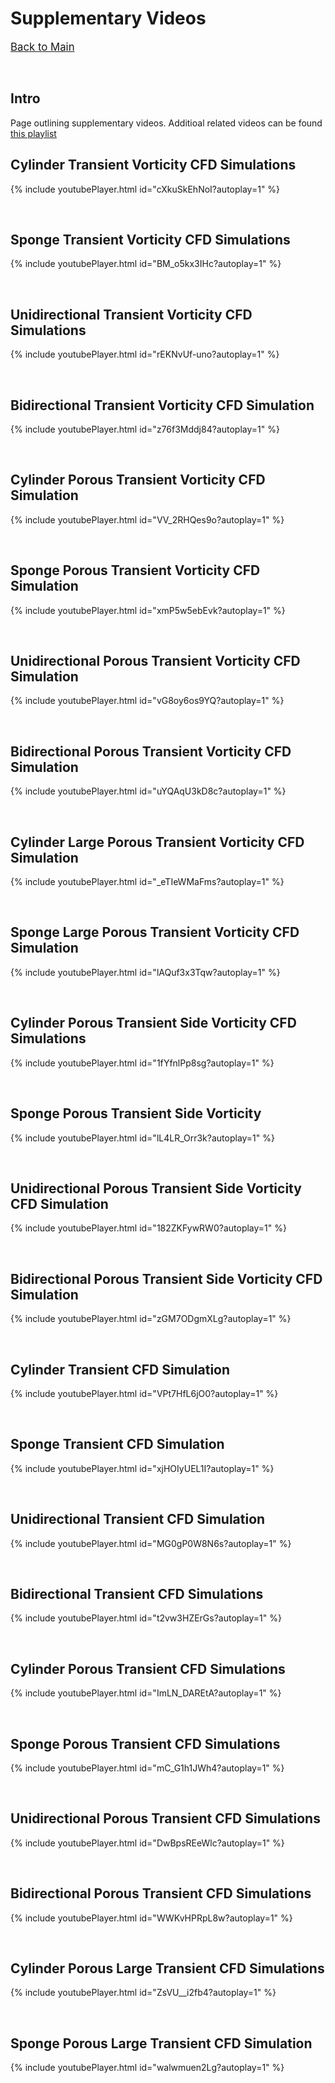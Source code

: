 # Supplementary Videos

<span style="font-size:larger;">[Back to Main](./)</span>

<p>&nbsp;</p>

## Intro

Page outlining supplementary videos. Additioal related videos can be found [this playlist](http://fer.me/sponge-videos)

## Cylinder Transient Vorticity CFD Simulations

{% include youtubePlayer.html id="cXkuSkEhNoI?autoplay=1" %}

<p>&nbsp;</p>


## Sponge Transient Vorticity CFD Simulations

{% include youtubePlayer.html id="BM_o5kx3IHc?autoplay=1" %}

<p>&nbsp;</p>

## Unidirectional Transient Vorticity CFD Simulations

{% include youtubePlayer.html id="rEKNvUf-uno?autoplay=1" %}


<p>&nbsp;</p>

## Bidirectional Transient Vorticity CFD Simulation

{% include youtubePlayer.html id="z76f3Mddj84?autoplay=1" %}


<p>&nbsp;</p>

## Cylinder Porous Transient Vorticity CFD Simulation

{% include youtubePlayer.html id="VV_2RHQes9o?autoplay=1" %}


<p>&nbsp;</p>

## Sponge Porous Transient Vorticity CFD Simulation

{% include youtubePlayer.html id="xmP5w5ebEvk?autoplay=1" %}


<p>&nbsp;</p>

## Unidirectional Porous Transient Vorticity CFD Simulation

{% include youtubePlayer.html id="vG8oy6os9YQ?autoplay=1" %}


<p>&nbsp;</p>

## Bidirectional Porous Transient Vorticity CFD Simulation

{% include youtubePlayer.html id="uYQAqU3kD8c?autoplay=1" %}


<p>&nbsp;</p>

## Cylinder Large Porous Transient Vorticity CFD Simulation

{% include youtubePlayer.html id="_eTIeWMaFms?autoplay=1" %}


<p>&nbsp;</p>

## Sponge Large Porous Transient Vorticity CFD Simulation

{% include youtubePlayer.html id="lAQuf3x3Tqw?autoplay=1" %}


<p>&nbsp;</p>

## Cylinder Porous Transient Side Vorticity CFD Simulations

{% include youtubePlayer.html id="1fYfnlPp8sg?autoplay=1" %}

<p>&nbsp;</p>

## Sponge Porous Transient Side Vorticity

{% include youtubePlayer.html id="lL4LR_Orr3k?autoplay=1" %}

<p>&nbsp;</p>

## Unidirectional Porous Transient Side Vorticity CFD Simulation

{% include youtubePlayer.html id="182ZKFywRW0?autoplay=1" %}



<p>&nbsp;</p>

## Bidirectional Porous Transient Side Vorticity CFD Simulation

{% include youtubePlayer.html id="zGM7ODgmXLg?autoplay=1" %}

<p>&nbsp;</p>

## Cylinder Transient CFD Simulation

{% include youtubePlayer.html id="VPt7HfL6jO0?autoplay=1" %}


<p>&nbsp;</p>

## Sponge Transient CFD Simulation

{% include youtubePlayer.html id="xjHOIyUEL1I?autoplay=1" %}


<p>&nbsp;</p>

## Unidirectional Transient CFD Simulation

{% include youtubePlayer.html id="MG0gP0W8N6s?autoplay=1" %}

<p>&nbsp;</p>

## Bidirectional Transient CFD Simulations

{% include youtubePlayer.html id="t2vw3HZErGs?autoplay=1" %}


<p>&nbsp;</p>

## Cylinder Porous Transient CFD Simulations

{% include youtubePlayer.html id="ImLN_DAREtA?autoplay=1" %}


<p>&nbsp;</p>

## Sponge Porous Transient CFD Simulations

{% include youtubePlayer.html id="mC_G1h1JWh4?autoplay=1" %}

<p>&nbsp;</p>

## Unidirectional Porous Transient CFD Simulations

{% include youtubePlayer.html id="DwBpsREeWlc?autoplay=1" %}

<p>&nbsp;</p>

## Bidirectional Porous Transient CFD Simulations

{% include youtubePlayer.html id="WWKvHPRpL8w?autoplay=1" %}

<p>&nbsp;</p>

## Cylinder Porous Large Transient CFD Simulations

{% include youtubePlayer.html id="ZsVU__i2fb4?autoplay=1" %}

<p>&nbsp;</p>

## Sponge Porous Large Transient CFD Simulation

{% include youtubePlayer.html id="walwmuen2Lg?autoplay=1" %}



<!-- ## Supplementary Video 1
<p style="text-align: center;">
 <iframe src="https://www.dropbox.com/s/f6wg0811bn5zjom/Fig1.mp4?raw=1" 
    width="100%" 
    height="315"
    frameborder="0" 
    allow="autoplay; encrypted-media"
    allowfullscreen>
</iframe> 
</p>


## Supplementary Video 2
<p style="text-align: center;">
 <iframe src="https://www.dropbox.com/s/ta9gt3p9xxfzepo/Fig2_DiffAngleDeploy.mp4?raw=1" 
    width="100%" 
    height="315"
    frameborder="0" 
    allow="autoplay; encrypted-media"
    allowfullscreen>
</iframe> 
</p>


## Supplementary Video 3
<p style="text-align: center;">
 <iframe src="https://www.dropbox.com/s/968ozq8nbmf1hc2/Fig3_LightReflection.mp4?raw=1" 
    width="100%" 
    height="315"
    frameborder="0" 
    allow="autoplay; encrypted-media"
    allowfullscreen>
</iframe> 
</p>


## Supplementary Video 4
<p style="text-align: center;">
 <iframe src="https://www.dropbox.com/s/kt8t4cck9kuu1qs/Fig4_Friction.mp4?raw=1" 
    width="100%" 
    height="315"
    frameborder="0" 
    allow="autoplay; encrypted-media"
    allowfullscreen>
</iframe> 
</p>


## Supplementary Video 5
<p style="text-align: center;">
 <iframe src="https://www.dropbox.com/s/snwycpcyefibgxx/Fig5_Robot.mp4?raw=1" 
    width="100%" 
    height="315"
    frameborder="0" 
    allow="autoplay; encrypted-media"
    allowfullscreen>
</iframe> 
</p>


## Supplementary Video 6
<p style="text-align: center;">
 <iframe src="https://www.dropbox.com/s/wrd10ign3cqode6/Fig6_Final.mp4?raw=1" 
    width="100%" 
    height="315"
    frameborder="0" 
    allow="autoplay; encrypted-media"
    allowfullscreen>
</iframe> 
</p> -->

<!-- ## Supplementary Video 6
<p style="text-align: center;">
 <iframe src="https://www.youtube.com/embed/bObdPHAoZUk" 
    width="100%" 
    height="315"
    frameborder="0" 
    allow="autoplay; encrypted-media"
    allowfullscreen>
</iframe> 
</p> -->
